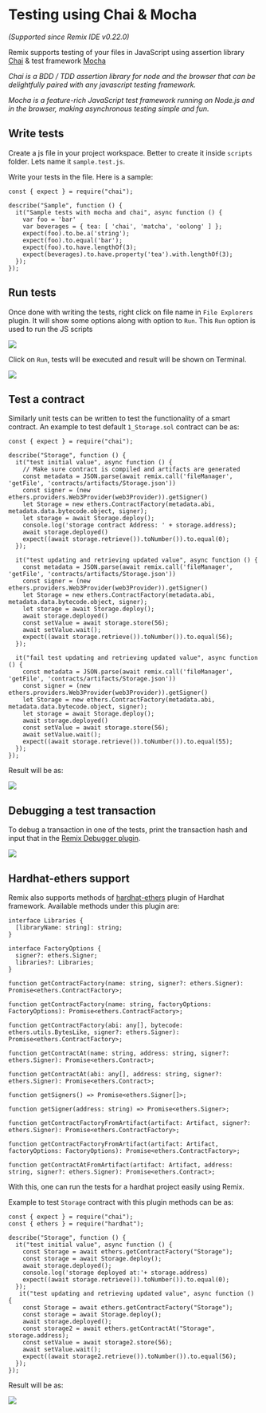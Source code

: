 Testing using Chai & Mocha
===================

_(Supported since Remix IDE v0.22.0)_

Remix supports testing of your files in JavaScript using assertion library [Chai](https://www.chaijs.com/) & test framework [Mocha](https://mochajs.org/)

_Chai is a BDD / TDD assertion library for node and the browser that can be delightfully paired with any javascript testing framework._

_Mocha is a feature-rich JavaScript test framework running on Node.js and in the browser, making asynchronous testing simple and fun._

## Write tests

Create a js file in your project workspace. Better to create it inside `scripts` folder. Lets name it `sample.test.js`.

Write your tests in the file. Here is a sample:

```
const { expect } = require("chai");

describe("Sample", function () {
  it("Sample tests with mocha and chai", async function () {
    var foo = 'bar'
    var beverages = { tea: [ 'chai', 'matcha', 'oolong' ] };
    expect(foo).to.be.a('string');
    expect(foo).to.equal('bar');
    expect(foo).to.have.lengthOf(3);
    expect(beverages).to.have.property('tea').with.lengthOf(3);
  });
});
```

## Run tests

Once done with writing the tests, right click on file name in `File Explorers` plugin. It will show some options along with option to `Run`. This `Run` option is used to run the JS scripts

![](images/run_with_mocha_option.png)

Click on `Run`, tests will be executed and result will be shown on Terminal.

![](images/run_with_mocha_result.png)

## Test a contract

Similarly unit tests can be written to test the functionality of a smart contract. An example to test default `1_Storage.sol` contract can be as:

```
const { expect } = require("chai");

describe("Storage", function () {
  it("test initial value", async function () {
    // Make sure contract is compiled and artifacts are generated
    const metadata = JSON.parse(await remix.call('fileManager', 'getFile', 'contracts/artifacts/Storage.json'))
    const signer = (new ethers.providers.Web3Provider(web3Provider)).getSigner()
    let Storage = new ethers.ContractFactory(metadata.abi, metadata.data.bytecode.object, signer);
    let storage = await Storage.deploy();
    console.log('storage contract Address: ' + storage.address);
    await storage.deployed()
    expect((await storage.retrieve()).toNumber()).to.equal(0);
  });

  it("test updating and retrieving updated value", async function () {
    const metadata = JSON.parse(await remix.call('fileManager', 'getFile', 'contracts/artifacts/Storage.json'))
    const signer = (new ethers.providers.Web3Provider(web3Provider)).getSigner()
    let Storage = new ethers.ContractFactory(metadata.abi, metadata.data.bytecode.object, signer);
    let storage = await Storage.deploy();
    await storage.deployed()
    const setValue = await storage.store(56);
    await setValue.wait();
    expect((await storage.retrieve()).toNumber()).to.equal(56);
  });

  it("fail test updating and retrieving updated value", async function () {
    const metadata = JSON.parse(await remix.call('fileManager', 'getFile', 'contracts/artifacts/Storage.json'))
    const signer = (new ethers.providers.Web3Provider(web3Provider)).getSigner()
    let Storage = new ethers.ContractFactory(metadata.abi, metadata.data.bytecode.object, signer);
    let storage = await Storage.deploy();
    await storage.deployed()
    const setValue = await storage.store(56);
    await setValue.wait();
    expect((await storage.retrieve()).toNumber()).to.equal(55);
  });
});
```

Result will be as:

![](images/run_with_mocha_storage_test.png)

## Debugging a test transaction

To debug a transaction in one of the tests, print the transaction hash and input that in the [Remix Debugger plugin](https://remix-ide.readthedocs.io/en/latest/tutorial_debug.html).

![](images/run_with_mocha_print_hash.png)

## Hardhat-ethers support

Remix also supports methods of [hardhat-ethers](https://hardhat.org/plugins/nomiclabs-hardhat-ethers.html#hardhat-ethers) plugin of Hardhat framework. Available methods under this plugin are:

```
interface Libraries {
  [libraryName: string]: string;
}

interface FactoryOptions {
  signer?: ethers.Signer;
  libraries?: Libraries;
}

function getContractFactory(name: string, signer?: ethers.Signer): Promise<ethers.ContractFactory>;

function getContractFactory(name: string, factoryOptions: FactoryOptions): Promise<ethers.ContractFactory>;

function getContractFactory(abi: any[], bytecode: ethers.utils.BytesLike, signer?: ethers.Signer): Promise<ethers.ContractFactory>;

function getContractAt(name: string, address: string, signer?: ethers.Signer): Promise<ethers.Contract>;

function getContractAt(abi: any[], address: string, signer?: ethers.Signer): Promise<ethers.Contract>;

function getSigners() => Promise<ethers.Signer[]>;

function getSigner(address: string) => Promise<ethers.Signer>;

function getContractFactoryFromArtifact(artifact: Artifact, signer?: ethers.Signer): Promise<ethers.ContractFactory>;

function getContractFactoryFromArtifact(artifact: Artifact, factoryOptions: FactoryOptions): Promise<ethers.ContractFactory>;

function getContractAtFromArtifact(artifact: Artifact, address: string, signer?: ethers.Signer): Promise<ethers.Contract>;
```

With this, one can run the tests for a hardhat project easily using Remix.

Example to test `Storage` contract with this plugin methods can be as:

```
const { expect } = require("chai");
const { ethers } = require("hardhat");

describe("Storage", function () {
  it("test initial value", async function () {
    const Storage = await ethers.getContractFactory("Storage");
    const storage = await Storage.deploy();
    await storage.deployed();
    console.log('storage deployed at:'+ storage.address)
    expect((await storage.retrieve()).toNumber()).to.equal(0);
  });
   it("test updating and retrieving updated value", async function () {
    const Storage = await ethers.getContractFactory("Storage");
    const storage = await Storage.deploy();
    await storage.deployed();
    const storage2 = await ethers.getContractAt("Storage", storage.address);
    const setValue = await storage2.store(56);
    await setValue.wait();
    expect((await storage2.retrieve()).toNumber()).to.equal(56);
  });
});
```
Result will be as:

![](images/run_with_mocha_hhethers.png)


